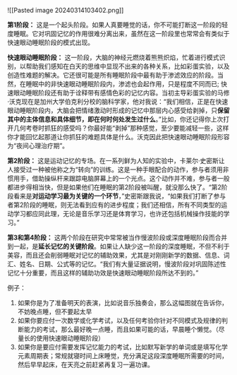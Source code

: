 ![[Pasted image 20240314103402.png]]


**第1阶段：** 这是一个起头阶段。如果人真要睡觉的话，你不可能打断这一阶段的轻度睡眠。它对巩固记忆的作用很难分离出来，虽然在这一阶段里也常常会有类似于快速眼动睡眠阶段的模式出现。

**快速眼动睡眠阶段：** 这一阶段，大脑的神经元燃烧着熊熊炽焰，忙着进行模式识别，以帮助我们感知在白天的思维中显现不出来的各种关系，比如彩蛋实验，以及创造性难题的解决。它还很可能是所有睡眠阶段中最有助于渗滤效应的阶段。当然，在睡眠中的非快速眼动睡眠阶段内，渗滤也会起作用，只是程度不同而已;
	快速眼动睡眠阶段还有助于诠释带有感情色彩的记忆内容。当初主导彩蛋实验的马修·沃克现在是加州大学伯克利分校的脑科学家，他对我说：“我们相信，正是在快速眼动睡眠阶段内，大脑会把情绪激动时形成的记忆中那层内心感受给剥掉，只**保留其中的主体信息和具体细节，即在何时何处发生过什么**。”比如，你还记得你上次打开几何考卷时抓狂的感受吗？你最好能“剥掉”那种感觉，至少要能减轻一些，这样你才能回忆起那道让你抓狂的难题具体是什么。沃克因此把快速眼动睡眠阶段形容为“夜间心理治疗期”。


**第2阶段：** 这是运动记忆的专场。在一系列鲜为人知的实验中，卡莱尔·史密斯让人接受过一种被他称之为“转向”的训练。这是一种手眼配合的动作，参与者须用非惯用手，借助操纵杆来跟踪电脑屏幕上的一个光点。这个动作并不难，参与者一般都进步得相当快，但是如果他们在睡眠的第2阶段被叫醒，就没那么快了。“第2阶段看来是**对运动学习最为关键的一个环节**，”史密斯跟我说，“如果我们打断了参与者第2阶段的睡眠，则无法看到应有的进步程度；我们还相信，所有不同类型的运动学习都应同此理，无论是音乐学习还是体育学习，也许还包括机械操作技能的学习。”

**第3和第4阶段：** 这两个阶段在研究中常常被当作慢波阶段或深度睡眠阶段而合并到一起，是**延长记忆的关键阶段**。如果让人缺少这一阶段的深度睡眠，不但不利于美容，而且还会削弱睡眠对记忆的辅助效果，尤其是对刚刚新学的数据、信息、词汇、姓名、日期、公式等的记忆。“我们有大量证据说明，慢波阶段对巩固陈述性记忆十分重要，而且这样的辅助功效是快速眼动睡眠阶段所达不到的。”



例子：
1. 如果你是为了准备明天的表演，比如说音乐独奏会，那么这幅图就在告诉你，不妨晚点睡，但不要起太早
2. 如果你要应付一次数学或化学考试，以及任何考验你针对不同模式及规律的判断能力的考试，那么最好晚一点睡，而且如果可能的话，早晨睡个懒觉。（尽量长的使用快速眼动睡眠阶段）
3. 如果你是要应付需要发挥记忆能力的考试，比如默写新学的单词或是填写化学元素周期表；常规就寝时间上床睡觉，充分满足这段深度睡眠所需要的时间，然后早早起床，在天亮之前赶紧再复习一遍功课。

